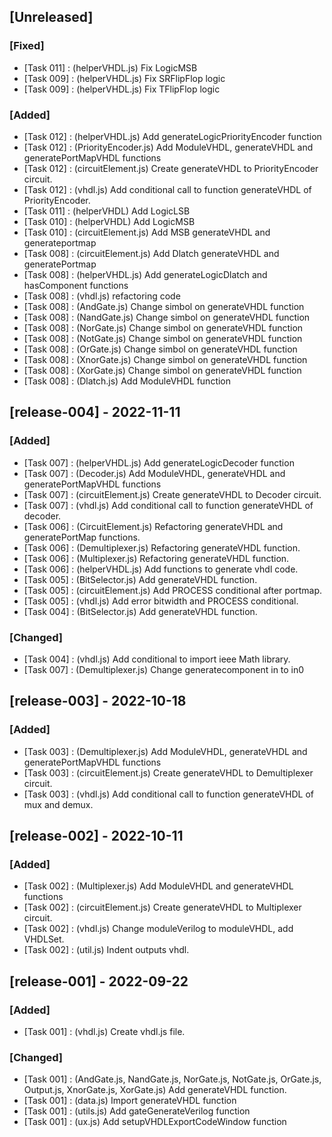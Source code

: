 ## [Unreleased]

### [Fixed]

- [Task 011] : (helperVHDL.js) Fix LogicMSB
- [Task 009] : (helperVHDL.js) Fix SRFlipFlop logic
- [Task 009] : (helperVHDL.js) Fix TFlipFlop logic

### [Added]
- [Task 012] : (helperVHDL.js) Add generateLogicPriorityEncoder function
- [Task 012] : (PriorityEncoder.js) Add ModuleVHDL, generateVHDL and generatePortMapVHDL functions
- [Task 012] : (circuitElement.js) Create generateVHDL to PriorityEncoder circuit.
- [Task 012] : (vhdl.js) Add conditional call to function generateVHDL of PriorityEncoder.
- [Task 011] : (helperVHDL) Add LogicLSB
- [Task 010] : (helperVHDL) Add LogicMSB
- [Task 010] : (circuitElement.js) Add MSB generateVHDL and generateportmap
- [Task 008] : (circuitElement.js) Add Dlatch generateVHDL and generatePortmap
- [Task 008] : (helperVHDL.js) Add generateLogicDlatch and hasComponent functions
- [Task 008] : (vhdl.js) refactoring code 
- [Task 008] : (AndGate.js) Change simbol on generateVHDL function
- [Task 008] : (NandGate.js) Change simbol on generateVHDL function
- [Task 008] : (NorGate.js) Change simbol on generateVHDL function
- [Task 008] : (NotGate.js) Change simbol on generateVHDL function
- [Task 008] : (OrGate.js) Change simbol on generateVHDL function
- [Task 008] : (XnorGate.js) Change simbol on generateVHDL function
- [Task 008] : (XorGate.js) Change simbol on generateVHDL function
- [Task 008] : (Dlatch.js) Add ModuleVHDL function

## [release-004] - 2022-11-11

### [Added]

- [Task 007] : (helperVHDL.js) Add generateLogicDecoder function
- [Task 007] : (Decoder.js) Add ModuleVHDL, generateVHDL and generatePortMapVHDL functions
- [Task 007] : (circuitElement.js) Create generateVHDL to Decoder circuit.
- [Task 007] : (vhdl.js) Add conditional call to function generateVHDL of decoder.
- [Task 006] : (CircuitElement.js) Refactoring generateVHDL and generatePortMap functions.
- [Task 006] : (Demultiplexer.js) Refactoring generateVHDL function.
- [Task 006] : (Multiplexer.js) Refactoring generateVHDL function.
- [Task 006] : (helperVHDL.js) Add functions to generate vhdl code.
- [Task 005] : (BitSelector.js) Add generateVHDL function.
- [Task 005] : (circuitElement.js) Add PROCESS conditional after portmap.
- [Task 005] : (vhdl.js) Add error bitwidth and PROCESS conditional.
- [Task 004] : (BitSelector.js) Add generateVHDL function.

### [Changed]

- [Task 004] : (vhdl.js) Add conditional to import ieee Math library.
- [Task 007] : (Demultiplexer.js) Change generatecomponent in to in0

## [release-003] - 2022-10-18

### [Added]

- [Task 003] : (Demultiplexer.js) Add ModuleVHDL, generateVHDL and generatePortMapVHDL functions
- [Task 003] : (circuitElement.js) Create generateVHDL to Demultiplexer circuit.
- [Task 003] : (vhdl.js) Add conditional call to function generateVHDL of mux and demux.

## [release-002] - 2022-10-11

### [Added]

- [Task 002] : (Multiplexer.js) Add ModuleVHDL and generateVHDL functions
- [Task 002] : (circuitElement.js) Create generateVHDL to Multiplexer circuit.
- [Task 002] : (vhdl.js) Change moduleVerilog to moduleVHDL, add VHDLSet.
- [Task 002] : (util.js) Indent outputs vhdl.

## [release-001] - 2022-09-22

### [Added]
- [Task 001] : (vhdl.js) Create vhdl.js file.

### [Changed]

- [Task 001] : (AndGate.js, NandGate.js, NorGate.js, NotGate.js, OrGate.js, Output.js, XnorGate.js, XorGate.js) Add generateVHDL function.
- [Task 001] : (data.js) Import generateVHDL function
- [Task 001] : (utils.js) Add gateGenerateVerilog function
- [Task 001] : (ux.js) Add setupVHDLExportCodeWindow function
